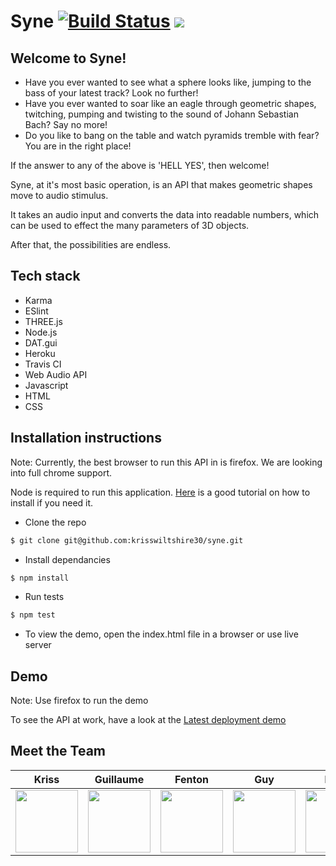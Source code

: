# Syne [![Build Status](https://travis-ci.com/krisswiltshire30/syne.svg?branch=master)](https://travis-ci.com/krisswiltshire30/syne) <a href="https://codeclimate.com/github/krisswiltshire30/syne/maintainability"><img src="https://api.codeclimate.com/v1/badges/06a0b423c5246455d8b7/maintainability" /></a>

## Welcome to Syne!
- Have you ever wanted to see what a sphere looks like, jumping to the bass of your latest track? Look no further!
- Have you ever wanted to soar like an eagle through geometric shapes, twitching, pumping and twisting to the sound of Johann Sebastian Bach? Say no more!
- Do you like to bang on the table and watch pyramids tremble with fear? You are in the right place!

If the answer to any of the above is 'HELL YES',  then welcome!

Syne, at it's most basic operation, is an API that makes geometric shapes move to audio stimulus. 

It takes an audio input and converts the data into readable numbers, which can be used to effect the many parameters of 3D objects.

After that, the possibilities are endless.
## Tech stack
- Karma
- ESlint
- THREE.js
- Node.js
- DAT.gui
- Heroku
- Travis CI
- Web Audio API
- Javascript
- HTML
- CSS

## Installation instructions
Note: Currently, the best browser to run this API in is firefox. We are looking into full chrome support.

Node is required to run this application.
[Here](https://treehouse.github.io/installation-guides/mac/node-mac.html) is a good tutorial on how to install if you need it.
- Clone the repo
```bash
$ git clone git@github.com:krisswiltshire30/syne.git
```
- Install dependancies
 ```bash
 $ npm install
 ```
 - Run tests
  ```bash
 $ npm test
 ```
 - To view the demo, open the index.html file in a browser or use live server

## Demo

Note: Use firefox to run the demo

To see the API at work, have a look at the [Latest deployment demo](https://syne.herokuapp.com)

## Meet the Team
| Kriss |  Guillaume | Fenton | Guy | Rhys |
| :-----: | :-------:  | :------:  | :------:  | :------:  
|<a href='https://github.com/krisswiltshire30'><img src='https://github.com/krisswiltshire30.png' width='100'></a>|<a href='https://github.com/clepsyd'><img src='https://github.com/Clepsyd.png' width='100'></a>|<a href='https://github.com/Fentonhaslam'><img src='https://github.com/Fentonhaslam.png' width='100'></a>|<a href='https://github.com/GuyCalloway'><img src='https://github.com/GuyCalloway.png' width='100'></a>|<a href='https://github.com/RMaughan93'><img src='https://github.com/RMaughan93.png' width='100'></a>

